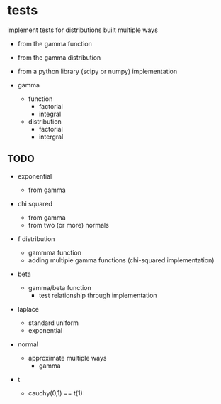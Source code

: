 # tests

implement tests for distributions built multiple ways
- from the gamma function
- from the gamma distribution
- from a python library (scipy or numpy) implementation



- gamma
    - function
        - factorial
        - integral
    - distribution  
        - factorial
        - intergral


## TODO

- exponential
    - from gamma
    
- chi squared 
    - from gamma
    - from two (or more) normals

- f distribution
    - gammma function
    - adding multiple gamma functions (chi-squared implementation)

- beta
    - gamma/beta function
        - test relationship through implementation

- laplace
    - standard uniform
    - exponential

- normal
    - approximate multiple ways
        - gamma

- t
    - cauchy(0,1) == t(1)
